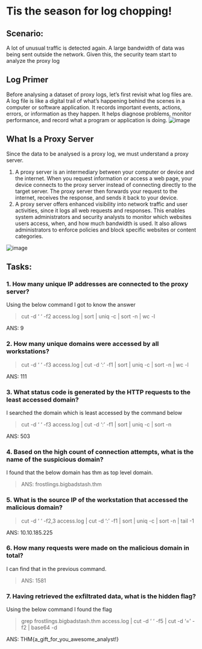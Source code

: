 # Tis the season for log chopping! 
## Scenario:

A lot of unusual traffic is detected again. A large bandwidth of data was being sent outside the network. Given this, the security team start to analyze the proxy log

## Log Primer
Before analysing a dataset of proxy logs, let’s first revisit what log files are.
A log file is like a digital trail of what’s happening behind the scenes in a computer or software application. It records important events, actions, errors, or information as they happen. It helps diagnose problems, monitor performance, and record what a program or application is doing.
![image](https://github.com/pixie-nukes/AdventOfCyber2023/assets/94845416/825bcb15-b729-4b17-96d9-367bc650e66e)

## What Is a Proxy Server

Since the data to be analysed is a proxy log, we must understand a proxy server.

  1. A proxy server is an intermediary between your computer or device and the internet. When you request information or access a web page, your device connects to the proxy server instead of connecting directly to the target server. The proxy server then forwards your request to the internet, receives the response, and sends it back to your device.
  2. A proxy server offers enhanced visibility into network traffic and user activities, since it logs all web requests and responses. This enables system administrators and security analysts to monitor which websites users access, when, and how much bandwidth is used. It also allows administrators to enforce policies and block specific websites or content categories.

![image](https://github.com/pixie-nukes/AdventOfCyber2023/assets/94845416/bfa59b6b-bd10-4dcd-b8d8-4f0a7a0cabb8)

## Tasks:
### 1. How many unique IP addresses are connected to the proxy server?
Using the below command I got to know the answer
> cut -d ‘ ‘ -f2 access.log | sort | uniq -c | sort -n | wc -l
> 
ANS: 9

### 2. How many unique domains were accessed by all workstations?
> cut -d ‘ ‘ -f3 access.log | cut -d ‘:’ -f1 | sort | uniq -c | sort -n | wc -l
> 
ANS: 111
### 3. What status code is generated by the HTTP requests to the least accessed domain?
I searched the domain which is least accessed by the command below
>  cut -d ‘ ‘ -f3 access.log | cut -d ‘:’ -f1 | sort | uniq -c | sort -n
> 
ANS: 503
### 4. Based on the high count of connection attempts, what is the name of the suspicious domain?
I found that the below domain has thm as top level domain.
> ANS:  frostlings.bigbadstash.thm
### 5. What is the source IP of the workstation that accessed the malicious domain?
> cut -d ‘ ‘ -f2,3 access.log | cut -d ‘:’ -f1 | sort | uniq -c | sort -n | tail -1
> 
ANS:  10.10.185.225
### 6. How many requests were made on the malicious domain in total?
I can find that in the previous command.
>ANS: 1581
### 7. Having retrieved the exfiltrated data, what is the hidden flag?
Using the below command I found the flag
> grep frostlings.bigbadstash.thm access.log | cut -d ‘ ‘ -f5 | cut -d ‘=’ -f2 | base64 -d
> 
ANS: THM{a_gift_for_you_awesome_analyst!}
